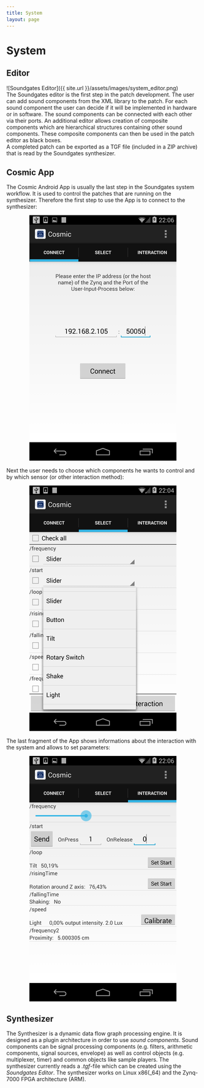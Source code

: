 ```yaml
---
title: System
layout: page
---
```

# System
## Editor
![Soundgates Editor]({{ site.url }}/assets/images/system_editor.png)  
The Soundgates editor is the first step in the patch development. The user can add sound components from the XML library to the patch. For each sound component the user can decide if it will be implemented in hardware or in software. The sound components can be connected with each other via their ports. An additional editor allows creation of composite components which are hierarchical structures containing other sound components. These composite components can then be used in the patch editor as black boxes.  
A completed patch can be exported as a TGF file (included in a ZIP archive) that is read by the Soundgates synthesizer.

## Cosmic App

The Cosmic Android App is usually the last step in the Soundgates system workflow.
It is used to control the patches that are running on the synthesizer.
Therefore the first step to use the App is to connect to the synthesizer:  
<div align="center">
<img alt="Cosmic App - Connect" src="/assets/images/android_connect_fragment.png" />
</div>  
<p>Next the user needs to choose which components he wants to control and by which sensor (or other interaction method):</p>  
<div align="center">
<img alt="Cosmic App - Select" src="/assets/images/android_select_fragment.png" />
</div>  
<p>The last fragment of the App shows informations about the interaction with the system and allows to set parameters:</p>  
<div align="center">
<img alt="Cosmic App - Interact" src="/assets/images/android_interaction_fragment.png" />
</div>

## Synthesizer

The Synthesizer is a dynamic data flow graph processing engine. It is designed as a plugin architecture in order to use *sound components*. Sound components can be signal processing components (e.g. filters, arithmetic components, signal sources, envelope) as well as control objects (e.g. multiplexer, timer) and common objects like sample players. The synthesizer currently reads a *.tgf*-file which can be created using the *Soundgates Editor*. The synthesizer works on Linux x86(_64) and the Zynq-7000 FPGA architecture (ARM).
